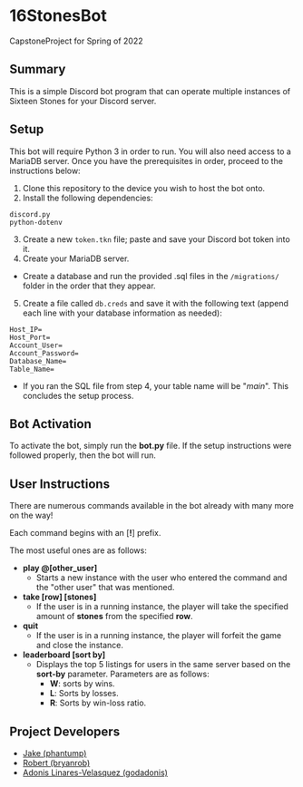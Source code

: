 # 16StonesBot
CapstoneProject for Spring of 2022
## Summary
This is a simple Discord bot program that can operate multiple instances of Sixteen Stones for your Discord server.

## Setup
This bot will require Python 3 in order to run.  You will also need access to a MariaDB server.  Once you have the prerequisites in order, proceed to the instructions below:
1) Clone this repository to the device you wish to host the bot onto.
2) Install the following dependencies:
  ```
  discord.py
  python-dotenv
  ```
3) Create a new ```token.tkn``` file; paste and save your Discord bot token into it.
4) Create your MariaDB server.
  - Create a database and run the provided .sql files in the ```/migrations/``` folder in the order that they appear.
5) Create a file called ```db.creds``` and save it with the following text (append each line with your database information as needed):
```
Host_IP=
Host_Port=
Account_User=
Account_Password=
Database_Name=
Table_Name=
```
  - If you ran the SQL file from step 4, your table name will be "*main*".
This concludes the setup process.

## Bot Activation
To activate the bot, simply run the **bot.py** file.  If the setup instructions were followed properly, then the bot will run.

## User Instructions
There are numerous commands available in the bot already with many more on the way!

Each command begins with an \[**!**\] prefix.

The most useful ones are as follows:
- **play @\[other_user\]**
  - Starts a new instance with the user who entered the command and the "other user" that was mentioned.
- **take \[row\] \[stones\]**
  - If the user is in a running instance, the player will take the specified amount of **stones** from the specified **row**.
- **quit**
  - If the user is in a running instance, the player will forfeit the game and close the instance.
- **leaderboard \[sort by\]**
  - Displays the top 5 listings for users in the same server based on the **sort-by** parameter.  Parameters are as follows:
    - **W**: sorts by wins.
    - **L**: Sorts by losses.
    - **R**: Sorts by win-loss ratio.

## Project Developers
- [Jake (phantump)](https://github.com/phantump)
- [Robert (bryanrob)](https://github.com/bryanrob)
- [Adonis Linares-Velasquez (godadonis)](https://github.com/Godadonis)
